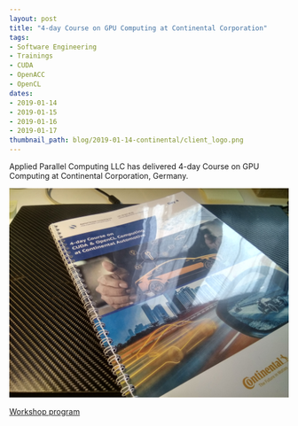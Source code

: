 ```yaml
---
layout: post
title: "4-day Course on GPU Computing at Continental Corporation"
tags:
- Software Engineering
- Trainings
- CUDA
- OpenACC
- OpenCL
dates:
- 2019-01-14
- 2019-01-15
- 2019-01-16
- 2019-01-17
thumbnail_path: blog/2019-01-14-continental/client_logo.png
---
```


Applied Parallel Computing LLC has delivered 4-day Course on GPU Computing at Continental Corporation, Germany.

![alt text](\assets\img\blog\2019-01-14-continental\IMG_20190212_135108_HDR.jpg "Logo Title Text 1")

[Workshop program](\assets\img\blog\2019-01-14-continental\program.pdf)

